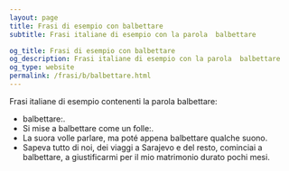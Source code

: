 ```yaml
---
layout: page
title: Frasi di esempio con balbettare 
subtitle: Frasi italiane di esempio con la parola  balbettare

og_title: Frasi di esempio con balbettare 
og_description: Frasi italiane di esempio con la parola  balbettare
og_type: website
permalink: /frasi/b/balbettare.html
---
```


Frasi italiane di esempio contenenti la parola balbettare:


- balbettare:.
- Si mise a balbettare come un folle:.
- La suora volle parlare, ma poté appena balbettare qualche suono.
- Sapeva tutto di noi, dei viaggi a Sarajevo e del resto, cominciai a balbettare, a giustificarmi per il mio matrimonio durato pochi mesi.
